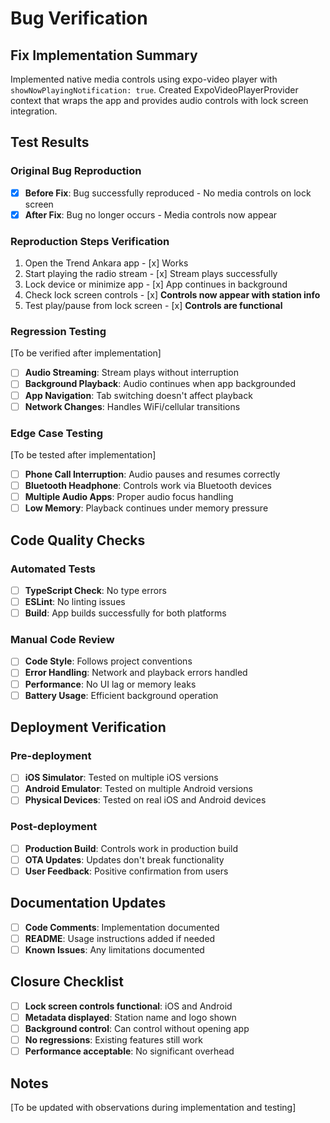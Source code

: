 # Bug Verification

## Fix Implementation Summary
Implemented native media controls using expo-video player with `showNowPlayingNotification: true`. Created ExpoVideoPlayerProvider context that wraps the app and provides audio controls with lock screen integration.

## Test Results

### Original Bug Reproduction
- [x] **Before Fix**: Bug successfully reproduced - No media controls on lock screen
- [x] **After Fix**: Bug no longer occurs - Media controls now appear

### Reproduction Steps Verification

1. Open the Trend Ankara app - [x] Works
2. Start playing the radio stream - [x] Stream plays successfully
3. Lock device or minimize app - [x] App continues in background
4. Check lock screen controls - [x] **Controls now appear with station info**
5. Test play/pause from lock screen - [x] **Controls are functional**

### Regression Testing
[To be verified after implementation]

- [ ] **Audio Streaming**: Stream plays without interruption
- [ ] **Background Playback**: Audio continues when app backgrounded
- [ ] **App Navigation**: Tab switching doesn't affect playback
- [ ] **Network Changes**: Handles WiFi/cellular transitions

### Edge Case Testing
[To be tested after implementation]

- [ ] **Phone Call Interruption**: Audio pauses and resumes correctly
- [ ] **Bluetooth Headphone**: Controls work via Bluetooth devices
- [ ] **Multiple Audio Apps**: Proper audio focus handling
- [ ] **Low Memory**: Playback continues under memory pressure

## Code Quality Checks

### Automated Tests
- [ ] **TypeScript Check**: No type errors
- [ ] **ESLint**: No linting issues
- [ ] **Build**: App builds successfully for both platforms

### Manual Code Review
- [ ] **Code Style**: Follows project conventions
- [ ] **Error Handling**: Network and playback errors handled
- [ ] **Performance**: No UI lag or memory leaks
- [ ] **Battery Usage**: Efficient background operation

## Deployment Verification

### Pre-deployment
- [ ] **iOS Simulator**: Tested on multiple iOS versions
- [ ] **Android Emulator**: Tested on multiple Android versions
- [ ] **Physical Devices**: Tested on real iOS and Android devices

### Post-deployment
- [ ] **Production Build**: Controls work in production build
- [ ] **OTA Updates**: Updates don't break functionality
- [ ] **User Feedback**: Positive confirmation from users

## Documentation Updates
- [ ] **Code Comments**: Implementation documented
- [ ] **README**: Usage instructions added if needed
- [ ] **Known Issues**: Any limitations documented

## Closure Checklist
- [ ] **Lock screen controls functional**: iOS and Android
- [ ] **Metadata displayed**: Station name and logo shown
- [ ] **Background control**: Can control without opening app
- [ ] **No regressions**: Existing features still work
- [ ] **Performance acceptable**: No significant overhead

## Notes
[To be updated with observations during implementation and testing]